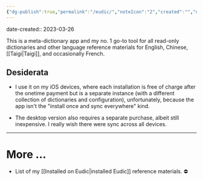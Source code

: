 ```yaml
---
{"dg-publish":true,"permalink":"/eudic/","noteIcon":"2","created":"","updated":""}
---
```


date-created:: 2023-03-26

This is a meta-dictionary app and my no. 1 go-to tool for all read-only dictionaries and other language reference materials for English, Chinese, [[Taigi\|Taigi]], and occasionally French.
## Desiderata

- I use it on my iOS devices, where each installation is free of charge after the onetime payment but is a separate instance (with a different collection of dictionaries and configuration), unfortunately, because the app isn't the "install once and sync everywhere" kind.

- The desktop version also requires a separate purchase, albeit still inexpensive. I really wish there were sync across all devices.

---
# More ...

- List of my [[Installed on Eudic\|installed Eudic]] reference materials. ⛔️